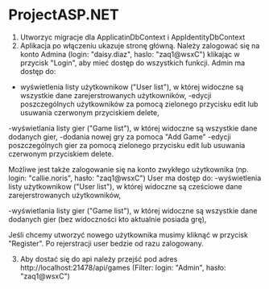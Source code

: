 # ProjectASP.NET

1. Utworzyc migracje dla ApplicatinDbContext i AppIdentityDbContext
2. Aplikacja po włączeniu ukazuje stronę główną. Należy zalogować się na konto Admina (login: "daisy.diaz", haslo: "zaq1@wsxC") klikając w przycisk "Login", aby mieć dostęp do wszystkich funkcji.
Admin ma dostęp do:
  - wyświetlenia listy użytkownikow ("User list"), w której widoczne są wszystkie dane zarejerstrowanych użytkowników,
  -edycji poszczególnych użytkowników za pomocą zielonego przycisku edit lub usuwania czerwonym przyciskiem delete,
  
  -wyświetlania listy gier ("Game list"), w której widoczne są wszystkie dane dodanych gier,
  -dodania nowej gry za pomoca "Add Game"
  -edycji poszczególnych gier za pomocą zielonego przycisku edit lub usuwania czerwonym przyciskiem delete.
  
Możliwe jest także zalogowanie się na konto zwykłego użytkownika (np. login: "callie.noris", hasło: "zaq1@wsxC")
User ma dostęp do:
   -wyświetlenia listy użytkownikow ("User list"), w której widoczne są cześciowe dane zarejerstrowanych użytkowników,
   
   -wyświetlania listy gier ("Game list"), w której widoczne są wszystkie dane dodanych gier (bez widoczności kto aktualnie posiada grę),

Jeśli chcemy utworzyć nowego użytkownika musimy kliknąć w przycisk "Register". Po rejerstracji user bedzie od razu zalogowany.

3. Aby dostać się do api należy przejść pod adres http://localhost:21478/api/games (Filter: login: "Admin", hasło: "zaq1@wsxC")
